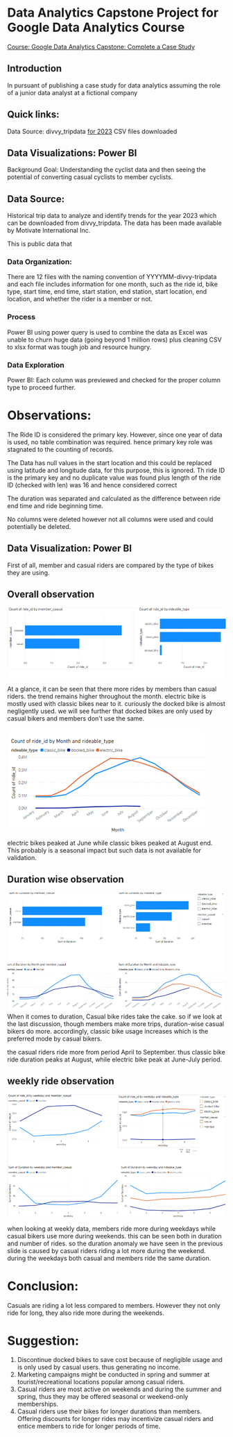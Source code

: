 # Data Analytics Capstone Project for Google Data Analytics Course
[Course: Google Data Analytics Capstone: Complete a Case Study](https://www.coursera.org/professional-certificates/google-data-analytics)

## Introduction
In pursuant of publishing a case study for data analytics assuming the role of a junior data analyst at a fictional company

## Quick links:
Data Source: divvy_tripdata [for 2023](https://divvy-tripdata.s3.amazonaws.com/index.html)
CSV files downloaded

## Data Visualizations: Power BI

Background
Goal: Understanding the cyclist data and then seeing the potential of converting casual cyclists to member cyclists.

## Data Source: 

Historical trip data to analyze and identify trends for the year 2023 which can be downloaded from divvy_tripdata. The data has been made available by Motivate International Inc.

This is public data that

### Data Organization: 
There are 12 files with the naming convention of YYYYMM-divvy-tripdata and each file includes information for one month, such as the ride id, bike type, start time, end time, start station, end station, start location, end location, and whether the rider is a member or not.

### Process
Power BI using power query is used to combine the data as Excel was unable to churn huge data (going beyond 1 million rows) plus cleaning CSV to xlsx format was tough job and resource hungry. 

### Data Exploration

Power BI: Each column was previewed and checked for the proper column type to proceed further.

# Observations:

The Ride ID is considered the primary key. However, since one year of data is used, no table combination was required. hence primary key role was stagnated to the counting of records.

The Data has null values in the start location and this could be replaced using latitude and longitude data, for this purpose, this is ignored. 
Th ride ID is the primary key and no duplicate value was found plus length of the ride ID (checked with len) was 16 and hence considered correct

The duration was separated and calculated as the difference between ride end time and ride beginning time. 

No columns were deleted however not all columns were used and could potentially be deleted. 

## Data Visualization: Power BI

First of all, member and casual riders are compared by the type of bikes they are using.

## Overall observation

![No. of rides](https://github.com/abhifx/Google_Capstone/blob/main/Number%20of%20Rides.png)

At a glance, it can be seen that there more rides by members than casual riders. the trend remains higher throughout the month. electric bike is mostly used with classic bikes near to it. curiously the docked bike is almost negligently used. we will see further that docked bikes are only used by casual bikers and members don't use the same. 

![ride based on bike type](https://github.com/abhifx/Google_Capstone/blob/main/ride%20by%20bike%20type.png)

electric bikes peaked at June while classic bikes peaked at August end. This probably is a seasonal impact but such data is not available for validation.

## Duration wise observation

![duration](https://github.com/abhifx/Google_Capstone/blob/main/duration.png)
When it comes to duration, Casual bike rides take the cake. so if we look at the last discussion, though members make more trips, duration-wise casual bikers do more. accordingly, classic bike usage increases which is the preferred mode by casual bikers.  

the casual riders ride more from period April to September. thus classic bike ride duration peaks at August, while electric bike peak at June-July period.

## weekly ride observation

![weekly data](https://github.com/abhifx/Google_Capstone/blob/main/weekly.png)

when looking at weekly data, members ride more during weekdays while casual bikers use more during weekends. this can be seen both in duration and number of rides. so the duration anomaly we have seen in the previous slide is caused by casual riders riding a lot more during the weekend. during the weekdays both casual and members ride the same duration.


# Conclusion:

Casuals are riding a lot less compared to members. However they not only ride for long, they also ride more during the weekends. 

# Suggestion:

1) Discontinue docked bikes to save cost because of negligible usage and is only used by casual users. thus generating no income.
2) Marketing campaigns might be conducted in spring and summer at tourist/recreational locations popular among casual riders.
3) Casual riders are most active on weekends and during the summer and spring, thus they may be offered seasonal or weekend-only memberships.
4) Casual riders use their bikes for longer durations than members. Offering discounts for longer rides may incentivize casual riders and entice members to ride for longer periods of time.
